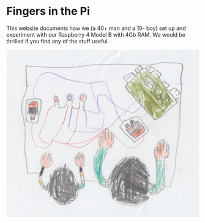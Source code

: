 # Fingers in the Pi

This website documents how we (a 40+ man and a 10- boy) set up and experiment with our Raspberry 4 Model B with 4Gb RAM. We would be thrilled if you find any of the stuff useful.

![](homepage.jpg)


